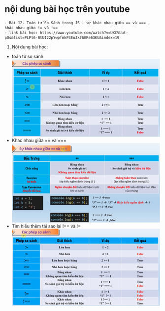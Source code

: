 # nội dung bài học trên youtube
    - Bài 12. Toán tử So Sánh trong JS - sự khác nhau giữa == và === , khác nhau giữa != và !==
    - link bài học: https://www.youtube.com/watch?v=UXCVUut-pOs&list=PLPt6-BtUI22pYwpfmkP4EuJkf6GRe63KU&index=19

1. Nội dung bài học:
- toán tử so sánh ![demo](./assets/sosanh.png)
- Khác nhau giữa == và === ![demo](./assets/khacnhau.png)
- Tìm hiểu thêm tái sao lại !== và != ![demo](./assets/image.png)